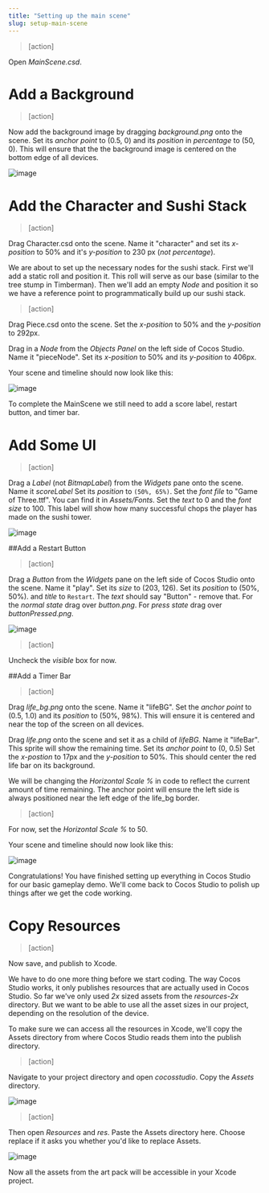 ```yaml
---
title: "Setting up the main scene"
slug: setup-main-scene
---
```


> [action]
> 
Open *MainScene.csd*. 

Add a Background
================

> [action]
> 
Now add the background image by dragging *background.png* onto the scene. Set its *anchor point* to (0.5, 0) and its *position* in *percentage* to (50, 0). This will ensure that the the background image is centered on the bottom edge of all devices.

![image](setUpBackground.png)

Add the Character and Sushi Stack
=================================

> [action]
> 
Drag Character.csd onto the scene. Name it "character" and set its *x-position* to 50% and it's *y-position* to 230 px (*not percentage*).

We are about to set up the necessary nodes for the sushi stack. First we'll add a static roll and position it. This roll will serve as our base (similar to the tree stump in Timberman). Then we'll add an empty *Node* and position it so we have a reference point to programmatically build up our sushi stack.  

> [action]
> 
Drag Piece.csd onto the scene. Set the *x-position* to 50% and the *y-position* to 292px.

> 
Drag in a *Node* from the *Objects Panel* on the left side of Cocos Studio.  Name it "pieceNode". Set its *x-position* to 50% and its *y-position* to 406px.  

Your scene and timeline should now look like this:

![image](afterPieceNode.png)

To complete the MainScene we still need to add a score label, restart button, and timer bar.

Add Some UI
===========

> [action]
> 
Drag a *Label* (not *BitmapLabel*) from the *Widgets* pane onto the scene. Name it *scoreLabel* Set its *position* to `(50%, 65%)`. Set the *font file* to "Game of Three.ttf". You can find it in *Assets/Fonts*. Set the *text* to 0 and the *font size* to 100. This label will show how many successful chops the player has made on the sushi tower.

![image](afterScoreLabel.png)

##Add a Restart Button

> [action]
> 
Drag a *Button* from the *Widgets* pane on the left side of Cocos Studio onto the scene. Name it "play". Set its *size* to (203, 126). Set its *position* to (50%, 50%). and *title* to `Restart`. The *text* should say "Button" - remove that. For the *normal state* drag over *button.png*. For *press state* drag over *buttonPressed.png*. 

![image](afterPlayButton.png)

> [action]
> 
Uncheck the *visible* box for now.

##Add a Timer Bar

> [action]
> 
Drag *life_bg.png* onto the scene. Name it "lifeBG". Set the *anchor point* to (0.5, 1.0) and its *position* to (50%, 98%). This will ensure it is centered and near the top of the screen on all devices.

> 
Drag *life.png* onto the scene and set it as a child of *lifeBG*. Name it "lifeBar". This sprite will show the remaining time. Set its *anchor point* to (0, 0.5)  Set the *x-postion* to 17px and the *y-position* to 50%. This should center the red life bar on its background.

We will be changing the *Horizontal Scale %* in code to reflect the current amount of time remaining. The anchor point will ensure the left side is always positioned near the left edge of the life_bg border. 

> [action]
> 
For now, set the *Horizontal Scale %* to 50.

Your scene and timeline should now look like this:

![image](finalP3.png)

Congratulations! You have finished setting up everything in Cocos Studio for our basic gameplay demo. We'll come back to Cocos Studio to polish up things after we get the code working.

Copy Resources
=======================

> [action]
> 
Now save, and publish to Xcode.

We have to do one more thing before we start coding. The way Cocos Studio works, it only publishes resources that are actually used in Cocos Studio. So far we've only used *2x* sized assets from the *resources-2x* directory. But we want to be able to use all the asset sizes in our project, depending on the resolution of the device.

To make sure we can access all the resources in Xcode, we'll copy the Assets directory from where Cocos Studio reads them into the publish directory.

> [action]
> 
Navigate to your project directory and open *cocosstudio*. Copy the *Assets* directory.

![image](findAssets.png)

> [action]
> 
Then open *Resources* and *res*. Paste the Assets directory here. Choose replace if it asks you whether you'd like to replace Assets.

![image](pasteAssets.png)

Now all the assets from the art pack will be accessible in your Xcode project.
